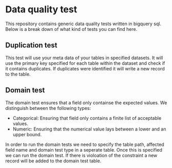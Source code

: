 # Data quality test
This repository contains generic data quality tests written in bigquery sql. Below is a break down of what kind of tests you can find here.

## Duplication test
This test will use your meta data of your tables in specified datasets. It will use the primary key specified for each table within the dataset
and check if it contains duplicates. If duplicates were identified it will write a new record to the table.

## Domain test
The domain test ensures that a field only containse the expected values. We distinguish between the following types: 
- Categorical: Ensuring that field only contains a finite list of acceptable values.
- Numeric: Ensuring that the numerical value lays between a lower and an upper bound.

In order to run the domain tests we need to specify the table path, affected field name and domain test type in a seperate table.
Once this is specified we can run the domain test. If there is violoation of the constraint a new record will be added to the domain test table.

